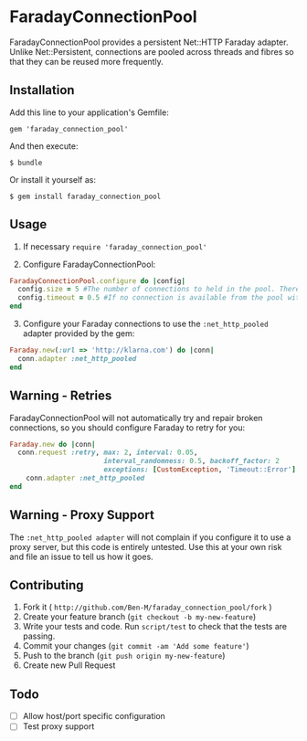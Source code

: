 # FaradayConnectionPool

FaradayConnectionPool provides a persistent Net::HTTP Faraday adapter.
Unlike Net::Persistent, connections are pooled across threads and fibres so that they can be reused more frequently.

## Installation

Add this line to your application's Gemfile:

    gem 'faraday_connection_pool'

And then execute:

    $ bundle

Or install it yourself as:

    $ gem install faraday_connection_pool


## Usage

1. If necessary `require 'faraday_connection_pool'`

2. Configure FaradayConnectionPool:

```ruby
FaradayConnectionPool.configure do |config|
  config.size = 5 #The number of connections to held in the pool. There is a separate pool for each host/port.
  config.timeout = 0.5 #If no connection is available from the pool within :timeout seconds the adapter will raise a Timeout::Error.
end
```

3. Configure your Faraday connections to use the `:net_http_pooled` adapter provided by the gem:

```ruby
Faraday.new(:url => 'http://klarna.com') do |conn|
  conn.adapter :net_http_pooled
end
```

## Warning - Retries

FaradayConnectionPool will not automatically try and repair broken connections, so you should configure Faraday to retry
for you:

```ruby
Faraday.new do |conn|
  conn.request :retry, max: 2, interval: 0.05,
                       interval_randomness: 0.5, backoff_factor: 2
                       exceptions: [CustomException, 'Timeout::Error']
    conn.adapter :net_http_pooled
end
```

## Warning - Proxy Support

The `:net_http_pooled adapter` will not complain if you configure it to use a proxy server, but this code is entirely
untested. Use this at your own risk and file an issue to tell us how it goes.

## Contributing

1. Fork it ( `http://github.com/Ben-M/faraday_connection_pool/fork` )
2. Create your feature branch (`git checkout -b my-new-feature`)
3. Write your tests and code. Run `script/test` to check that the tests are passing.
3. Commit your changes (`git commit -am 'Add some feature'`)
4. Push to the branch (`git push origin my-new-feature`)
5. Create new Pull Request

## Todo
* [ ] Allow host/port specific configuration
* [ ] Test proxy support